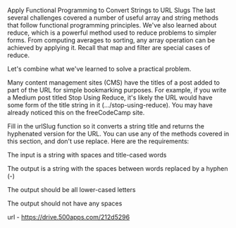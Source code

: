 Apply Functional Programming to Convert Strings to URL Slugs
The last several challenges covered a number of useful array and string methods that follow functional programming principles. We've also learned about reduce, which is a powerful method used to reduce problems to simpler forms. From computing averages to sorting, any array operation can be achieved by applying it. Recall that map and filter are special cases of reduce.

Let's combine what we've learned to solve a practical problem.

Many content management sites (CMS) have the titles of a post added to part of the URL for simple bookmarking purposes. For example, if you write a Medium post titled Stop Using Reduce, it's likely the URL would have some form of the title string in it (.../stop-using-reduce). You may have already noticed this on the freeCodeCamp site.

Fill in the urlSlug function so it converts a string title and returns the hyphenated version for the URL. You can use any of the methods covered in this section, and don't use replace. Here are the requirements:

The input is a string with spaces and title-cased words

The output is a string with the spaces between words replaced by a hyphen (-)

The output should be all lower-cased letters

The output should not have any spaces



url - https://drive.500apps.com/212d5296